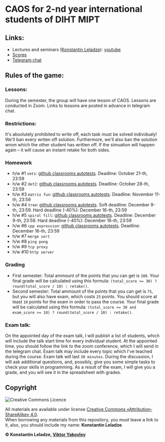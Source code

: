 # CAOS for 2-nd year international students of DIHT MIPT


## Links:
+ Lectures and seminars ([Konstantin Leladze](https://t.me/konstantinleladze)): [youtube](https://www.youtube.com/playlist?list=PL85_gNEP3vgRtexq5fuq0BSrc3sV_6o_1)
+ [Scores](https://docs.google.com/spreadsheets/d/1Tgdwisz_XMZKl8V1fN_sbbZNGZV1ZJdvDhrT02vjiWs)
+ [Telegram chat](https://t.me/+LYOYGPVW-cA3NmJi)

## Rules of the game:

### Lessons:
During the semester, the group will have one lesson of CAOS. Lessons are conducted in Zoom. Links to lessons are posted in advance in telegram chat.

### Restrictions:
It's absolutely prohibited to write off, each task must be solved individualy! We'll ban every writen off solution. Furthermore, we'll also ban the solution wrom which the other student has written off. If the simuation will happen again – it will cause an instant retake for both sides.

### Homework
+ h/w #1 `sets`: [github classrooms autotests](https://classroom.github.com/a/4mZ6mppX). Deadline: October 21-th, 23:59
+ h/w #2 `det2`: [github classrooms autotests](https://classroom.github.com/a/C3yZC7Hm). Deadline: October 28-th, 23:59
+ h/w #3 `matrix fun`: [github classrooms autotests](https://classroom.github.com/a/-_1qo_tu). Deadline: November 11-th, 23:59
+ h/w #4 `tree`: [github classrooms autotests](https://classroom.github.com/a/ye--z9tK). Soft deadline: December 9-th, 23:59. Hard deadline (-40%): December 16-th, 23:59
+ h/w #5 `spiral fill`: [github classrooms autotests](https://classroom.github.com/a/iZxc-71K). Deadline: December 9-th, 23:59. Hard deadline (-40%): December 16-th, 23:59
+ h/w #6 `cpp expression`: [github classrooms autotests](https://classroom.github.com/a/8xgWlV3G). Deadline: December 16-th, 23:59
+ h/w #7 `merge sort`
+ h/w #8 `ping pong`
+ h/w #9 `tcp proxy`
+ h/w #10 `http server`

### Grading
+ First semester: Total ammount of the points that you can get is `100`. Your final grade will be calculated using this formula: `(total_score >= 30) ? round(total_score / 10) : retake()`.
+ Second semester: Total ammount of the points that you can get is `75`, but you will also have exam, which costs `25` points. You should score at least `10` points for the exam in order to pass the course. Your final grade will be calculated using this formula: `(total_score >= 30 and exam_score >= 10) ? round(total_score / 10) : retake()`.

### Exam talk:
On the appointed day of the exam talk, I will publish a list of students, which will include the talk start time for every individual student. At the appointed time, you should follow the link to the zoom conference, which I will send in the telegram chat. Exam talk may include every topic which I've teached during the course. Exam talk will last `30 minutes`. During the discussion, I will ask additional questions, and, possibly, give you some simple tasks to check your skills in programming. As a result of the exam, I will give you a grade, and you will see it in the spreadsheet with grades.

## Copyright

![Creative Commons Licence](https://i.creativecommons.org/l/by-sa/4.0/88x31.png)

All materials are available under license [Creative Commons «Attribution-ShareAlike» 4.0](http://creativecommons.org/licenses/by-sa/4.0/).\
When borrowing any materials from this repository, you must leave a link to it, also, you should include my name: **Konstantin Leladze**.

__© Konstantin Leladze, [Viktor Yakovlev](https://github.com/victor-yacovlev/mipt-diht-caos)__
